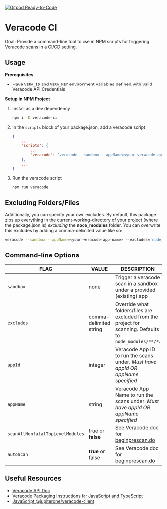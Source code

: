 [![Gitpod Ready-to-Code](https://img.shields.io/badge/Gitpod-Ready--to--Code-blue?logo=gitpod)](https://gitpod.io/#https://github.com/tveal/veracode-ci) 

# Veracode CI

Goal: Provide a command-line tool to use in NPM scripts for
triggering Veracode scans in a CI/CD setting.

## Usage

**Prerequisites**
- Have `VERA_ID` and `VERA_KEY` environment variables defined with valid
    Veracode API Credentials

**Setup in NPM Project**
1. Install as a dev dependency

    ```bash
    npm i -D veracode-ci
    ```
2. In the `scripts` block of your package.json, add a veracode script
    ```json
    {
        ...
        "scripts": {
            ...
            "veracode": "veracode --sandbox --appName=<your-veracode-app-name>"
        },
        ...
    }
    ```
3. Run the veracode script
    ```bash
    npm run veracode
    ```

## Excluding Folders/Files

Additionally, you can specify your own excludes. By default, this package zips up
everything in the current-working-directory of your project (where the package.json is)
_excluding_ the **node_modules** folder. You can overwrite this excludes by adding a
comma-delimited value like so:
```bash
veracode --sandbox --appName=<your-veracode-app-name> --excludes='node_modules/**/*,lib/**/*'
```

## Command-line Options

| FLAG | VALUE | DESCRIPTION |
|------|-------|-------------|
|`sandbox`|none|Trigger a veracode scan in a sandbox under a provided (existing) app
|`excludes`|comma-delimited string|Override what folders/files are excluded from the project for scanning. Defaults to `node_modules/**/*`.
|`appId`|integer|Veracode App ID to run the scans under. _Must have appId OR appName specified_
|`appName`|string|Veracode App Name to run the scans under. _Must have appId OR appName specified_
|`scanAllNonfatalTopLevelModules`|true or **false**|See Veracode doc for [beginprescan.do](https://help.veracode.com/reader/LMv_dtSHyb7iIxAQznC~9w/PX5ReM5acqjM~IOVEg2~rA)
|`autoScan`|**true** or false|See Veracode doc for [beginprescan.do](https://help.veracode.com/reader/LMv_dtSHyb7iIxAQznC~9w/PX5ReM5acqjM~IOVEg2~rA)

## Useful Resources
- [Veracode API Doc](https://help.veracode.com/reader/LMv_dtSHyb7iIxAQznC~9w/G1Nd5yH0QSlT~vPccPhtRQ)
- [Veracode Packaging Instructions for JavaScript and TypeScript](https://help.veracode.com/reader/4EKhlLSMHm5jC8P8j3XccQ/AM8PAkQKwsHbNYXy2VeX5Q)
- [JavaScript @jupiterone/veracode-client](https://www.npmjs.com/package/@jupiterone/veracode-client)